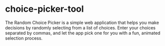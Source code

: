 # choice-picker-tool
The Random Choice Picker is a simple web application that helps you make decisions by randomly selecting from a list of choices. Enter your choices separated by commas, and let the app pick one for you with a fun, animated selection process. 
